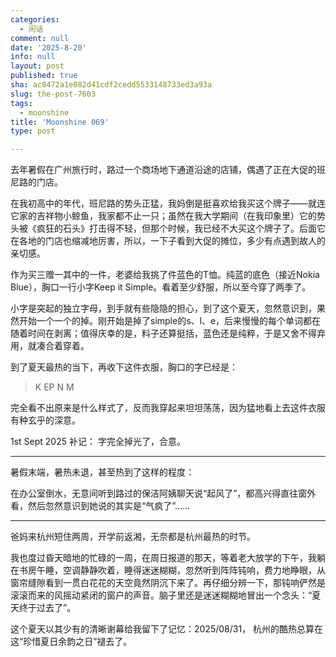 ```yaml
---
categories:
  - 闲话
comment: null
date: '2025-8-20'
info: null
layout: post
published: true
sha: ac8472a1e082d41cdf2cedd5533148733ed3a93a
slug: the-post-7603
tags:
  - moonshine
title: 'Moonshine 069'
type: post

---
```



去年暑假在广州旅行时，路过一个商场地下通道沿途的店铺，偶遇了正在大促的班尼路的门店。

在我初高中的年代，班尼路的势头正猛，我妈倒是挺喜欢给我买这个牌子——就连它家的吉祥物小鲸鱼，我家都不止一只；虽然在我大学期间（在我印象里）它的势头被《疯狂的石头》打击得不轻，但那个时候，我已经不大买这个牌子了。后面它在各地的门店也缩减地厉害，所以，一下子看到大促的摊位，多少有点遇到故人的亲切感。

作为买三赠一其中的一件，老婆给我挑了件蓝色的T恤。纯蓝的底色（接近Nokia Blue），胸口一行小字Keep it Simple。看着至少舒服，所以至今穿了两季了。

小字是突起的独立字母，到手就有些隐隐的担心，到了这个夏天，忽然意识到，果然开始一个一个的掉。刚开始是掉了simple的s、l、e，后来慢慢的每个单词都在随着时间在剥离；值得庆幸的是，料子还算挺括，蓝色还是纯粹，于是又舍不得弃用，就凑合着穿着。

到了夏天最热的当下，再收下这件衣服，胸口的字已经是：

> K EP    N     M

完全看不出原来是什么样式了，反而我穿起来坦坦荡荡，因为猛地看上去这件衣服有种玄乎的深意。

1st Sept 2025 补记： 字完全掉光了，合意。

* * *

暑假末端，暑热未退，甚至热到了这样的程度：

在办公室倒水，无意间听到路过的保洁阿姨聊天说“起风了”，都高兴得直往窗外看，然后忽然意识到她说的其实是“气疯了”……

* * *

爸妈来杭州短住两周，开学前返湘，无奈都是杭州最热的时节。

我也度过昏天暗地的忙碌的一周，在周日报道的那天，等着老大放学的下午，我躺在书房午睡，空调静静吹着，睡得迷迷糊糊，忽然听到阵阵钝响，费力地睁眼，从窗帘缝隙看到一贯白花花的天空竟然阴沉下来了。再仔细分辨一下，那钝响俨然是滚滚而来的风摇动紧闭的窗户的声音。脑子里还是迷迷糊糊地冒出一个念头：“夏天终于过去了”。

这个夏天以其少有的清晰谢幕给我留下了记忆：2025/08/31， 杭州的酷热总算在这“珍惜夏日余韵之日”褪去了。




